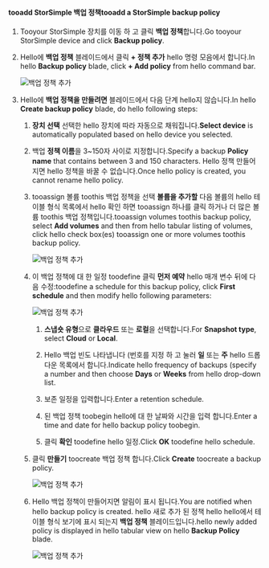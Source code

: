 <!--author=alkohli last changed: 02/10/17-->

#### <a name="tooadd-a-storsimple-backup-policy"></a><span data-ttu-id="b5d31-101">tooadd StorSimple 백업 정책</span><span class="sxs-lookup"><span data-stu-id="b5d31-101">tooadd a StorSimple backup policy</span></span>

1. <span data-ttu-id="b5d31-102">Tooyour StorSimple 장치를 이동 하 고 클릭 **백업 정책**합니다.</span><span class="sxs-lookup"><span data-stu-id="b5d31-102">Go tooyour StorSimple device and click **Backup policy**.</span></span>

2. <span data-ttu-id="b5d31-103">Hello에 **백업 정책** 블레이드에서 클릭 **+ 정책 추가** hello 명령 모음에서 합니다.</span><span class="sxs-lookup"><span data-stu-id="b5d31-103">In hello **Backup policy** blade, click **+ Add policy** from hello command bar.</span></span>
   
    ![백업 정책 추가](./media/storsimple-8000-add-backup-policy-u2/addbupol1.png)

3. <span data-ttu-id="b5d31-105">Hello에 **백업 정책을 만들려면** 블레이드에서 다음 단계 hello지 않습니다.</span><span class="sxs-lookup"><span data-stu-id="b5d31-105">In hello **Create backup policy** blade, do hello following steps:</span></span>
   
   1. <span data-ttu-id="b5d31-106">**장치 선택** 선택한 hello 장치에 따라 자동으로 채워집니다.</span><span class="sxs-lookup"><span data-stu-id="b5d31-106">**Select device** is automatically populated based on hello device you selected.</span></span>
   
   2. <span data-ttu-id="b5d31-107">백업 **정책 이름**을 3~150자 사이로 지정합니다.</span><span class="sxs-lookup"><span data-stu-id="b5d31-107">Specify a backup **Policy name** that contains between 3 and 150 characters.</span></span> <span data-ttu-id="b5d31-108">Hello 정책 만들어지면 hello 정책을 바꿀 수 없습니다.</span><span class="sxs-lookup"><span data-stu-id="b5d31-108">Once hello policy is created, you cannot rename hello policy.</span></span>
       
   3. <span data-ttu-id="b5d31-109">tooassign 볼륨 toothis 백업 정책을 선택 **볼륨을 추가할** 다음 볼륨의 hello 테이블 형식 목록에서 hello 확인 하면 tooassign 하나를 클릭 하거나 더 많은 볼륨 toothis 백업 정책입니다.</span><span class="sxs-lookup"><span data-stu-id="b5d31-109">tooassign volumes toothis backup policy, select **Add volumes** and then from hello tabular listing of volumes, click hello check box(es) tooassign one or more volumes toothis backup policy.</span></span>

       ![백업 정책 추가](./media/storsimple-8000-add-backup-policy-u2/addbupol2.png)

   4. <span data-ttu-id="b5d31-111">이 백업 정책에 대 한 일정 toodefine 클릭 **먼저 예약** hello 매개 변수 뒤에 다음 수정:</span><span class="sxs-lookup"><span data-stu-id="b5d31-111">toodefine a schedule for this backup policy, click **First schedule** and then modify hello following parameters:</span></span>

       ![백업 정책 추가](./media/storsimple-8000-add-backup-policy-u2/addbupol3.png)

       1. <span data-ttu-id="b5d31-113">**스냅숏 유형**으로 **클라우드** 또는 **로컬**을 선택합니다.</span><span class="sxs-lookup"><span data-stu-id="b5d31-113">For **Snapshot type**, select **Cloud** or **Local**.</span></span>

       2. <span data-ttu-id="b5d31-114">Hello 백업 빈도 나타냅니다 (번호를 지정 하 고 눌러 **일** 또는 **주** hello 드롭 다운 목록에서 합니다.</span><span class="sxs-lookup"><span data-stu-id="b5d31-114">Indicate hello frequency of backups (specify a number and then choose **Days** or **Weeks** from hello drop-down list.</span></span>

       3. <span data-ttu-id="b5d31-115">보존 일정을 입력합니다.</span><span class="sxs-lookup"><span data-stu-id="b5d31-115">Enter a retention schedule.</span></span>

       4. <span data-ttu-id="b5d31-116">된 백업 정책 toobegin hello에 대 한 날짜와 시간을 입력 합니다.</span><span class="sxs-lookup"><span data-stu-id="b5d31-116">Enter a time and date for hello backup policy toobegin.</span></span>

       5. <span data-ttu-id="b5d31-117">클릭 **확인** toodefine hello 일정.</span><span class="sxs-lookup"><span data-stu-id="b5d31-117">Click **OK** toodefine hello schedule.</span></span>

   5. <span data-ttu-id="b5d31-118">클릭 **만들기** toocreate 백업 정책 합니다.</span><span class="sxs-lookup"><span data-stu-id="b5d31-118">Click **Create** toocreate a backup policy.</span></span>

       ![백업 정책 추가](./media/storsimple-8000-add-backup-policy-u2/addbupol4.png)
   
   6. <span data-ttu-id="b5d31-120">Hello 백업 정책이 만들어지면 알림이 표시 됩니다.</span><span class="sxs-lookup"><span data-stu-id="b5d31-120">You are notified when hello backup policy is created.</span></span> <span data-ttu-id="b5d31-121">hello 새로 추가 된 정책 hello hello에서 테이블 형식 보기에 표시 되는지 **백업 정책** 블레이드입니다.</span><span class="sxs-lookup"><span data-stu-id="b5d31-121">hello newly added policy is displayed in hello tabular view on hello **Backup Policy** blade.</span></span>

       ![백업 정책 추가](./media/storsimple-8000-add-backup-policy-u2/addbupol7.png)

